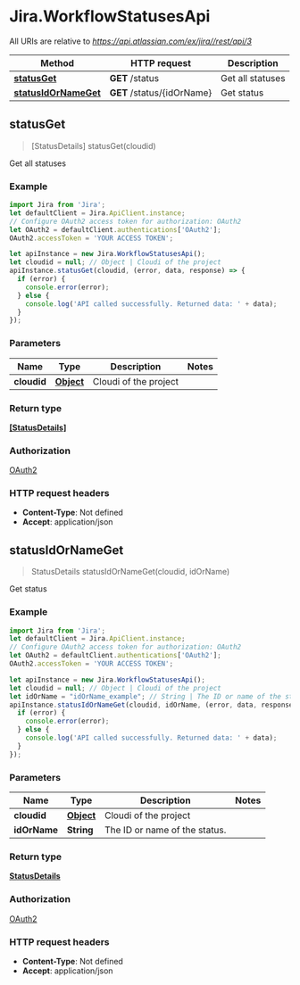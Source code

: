 # Jira.WorkflowStatusesApi

All URIs are relative to *https://api.atlassian.com/ex/jira//rest/api/3*

Method | HTTP request | Description
------------- | ------------- | -------------
[**statusGet**](WorkflowStatusesApi.md#statusGet) | **GET** /status | Get all statuses
[**statusIdOrNameGet**](WorkflowStatusesApi.md#statusIdOrNameGet) | **GET** /status/{idOrName} | Get status



## statusGet

> [StatusDetails] statusGet(cloudid)

Get all statuses

### Example

```javascript
import Jira from 'Jira';
let defaultClient = Jira.ApiClient.instance;
// Configure OAuth2 access token for authorization: OAuth2
let OAuth2 = defaultClient.authentications['OAuth2'];
OAuth2.accessToken = 'YOUR ACCESS TOKEN';

let apiInstance = new Jira.WorkflowStatusesApi();
let cloudid = null; // Object | Cloudi of the project
apiInstance.statusGet(cloudid, (error, data, response) => {
  if (error) {
    console.error(error);
  } else {
    console.log('API called successfully. Returned data: ' + data);
  }
});
```

### Parameters


Name | Type | Description  | Notes
------------- | ------------- | ------------- | -------------
 **cloudid** | [**Object**](.md)| Cloudi of the project | 

### Return type

[**[StatusDetails]**](StatusDetails.md)

### Authorization

[OAuth2](../README.md#OAuth2)

### HTTP request headers

- **Content-Type**: Not defined
- **Accept**: application/json


## statusIdOrNameGet

> StatusDetails statusIdOrNameGet(cloudid, idOrName)

Get status

### Example

```javascript
import Jira from 'Jira';
let defaultClient = Jira.ApiClient.instance;
// Configure OAuth2 access token for authorization: OAuth2
let OAuth2 = defaultClient.authentications['OAuth2'];
OAuth2.accessToken = 'YOUR ACCESS TOKEN';

let apiInstance = new Jira.WorkflowStatusesApi();
let cloudid = null; // Object | Cloudi of the project
let idOrName = "idOrName_example"; // String | The ID or name of the status.
apiInstance.statusIdOrNameGet(cloudid, idOrName, (error, data, response) => {
  if (error) {
    console.error(error);
  } else {
    console.log('API called successfully. Returned data: ' + data);
  }
});
```

### Parameters


Name | Type | Description  | Notes
------------- | ------------- | ------------- | -------------
 **cloudid** | [**Object**](.md)| Cloudi of the project | 
 **idOrName** | **String**| The ID or name of the status. | 

### Return type

[**StatusDetails**](StatusDetails.md)

### Authorization

[OAuth2](../README.md#OAuth2)

### HTTP request headers

- **Content-Type**: Not defined
- **Accept**: application/json

